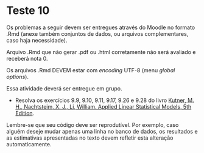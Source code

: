 # Teste 10


Os problemas a seguir devem ser entregues através do Moodle no formato .Rmd (anexe também conjuntos de dados, ou arquivos complementares, caso haja necessidade).

Arquivo .Rmd que não gerar .pdf ou .html corretamente não será avaliado e receberá nota 0. 

Os arquivos .Rmd DEVEM estar com *encoding* UTF-8 (menu *global options*).

Essa atividade deverá ser entregue em grupo.

* Resolva os exercícios 9.9, 9.10, 9.11, 9.17, 9.26 e 9.28 do livro [Kutner, M. H., Nachtsteim, X. J., Li, William. Applied Linear Statistical Models, 5th Edition](http://www.stat.ufl.edu/~rrandles/sta4210/Rclassnotes/data/textdatasets/index.html).

Lembre-se que seu código deve ser reprodutível. Por exemplo, caso alguém deseje mudar apenas uma linha no banco de dados, os resultados e as estimativas apresentadas no texto devem refletir esta alteração automaticamente.
